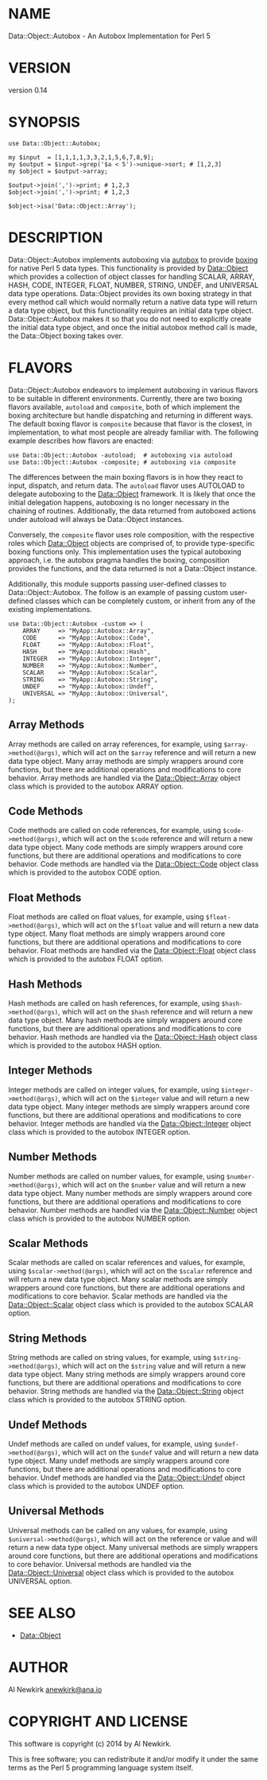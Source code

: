# NAME

Data::Object::Autobox - An Autobox Implementation for Perl 5

# VERSION

version 0.14

# SYNOPSIS

    use Data::Object::Autobox;

    my $input  = [1,1,1,1,3,3,2,1,5,6,7,8,9];
    my $output = $input->grep('$a < 5')->unique->sort; # [1,2,3]
    my $object = $output->array;

    $output->join(',')->print; # 1,2,3
    $object->join(',')->print; # 1,2,3

    $object->isa('Data::Object::Array');

# DESCRIPTION

Data::Object::Autobox implements autoboxing via [autobox](https://metacpan.org/pod/autobox) to provide
[boxing](http://en.wikipedia.org/wiki/Object_type_\(object-oriented_programming\))
for native Perl 5 data types. This functionality is provided by [Data::Object](https://metacpan.org/pod/Data::Object)
which provides a collection of object classes for handling SCALAR, ARRAY, HASH,
CODE, INTEGER, FLOAT, NUMBER, STRING, UNDEF, and UNIVERSAL data type operations.
Data::Object provides its own boxing strategy in that every method call which
would normally return a native data type will return a data type object, but
this functionality requires an initial data type object. Data::Object::Autobox
makes it so that you do not need to explicitly create the initial data type
object, and once the initial autobox method call is made, the Data::Object
boxing takes over.

# FLAVORS

Data::Object::Autobox endeavors to implement autoboxing in various flavors to be
suitable in different environments. Currently, there are two boxing flavors
available, `autoload` and `composite`, both of which implement the boxing
architecture but handle dispatching and returning in different ways. The default
boxing flavor is `composite` because that flavor is the closest, in
implementation, to what most people are already familiar with. The following
example describes how flavors are enacted:

    use Data::Object::Autobox -autoload;  # autoboxing via autoload
    use Data::Object::Autobox -composite; # autoboxing via composite

The differences between the main boxing flavors is in how they react to input,
dispatch, and return data. The `autoload` flavor uses AUTOLOAD to delegate
autoboxing to the [Data::Object](https://metacpan.org/pod/Data::Object) framework. It is likely that once the initial
delegation happens, autoboxing is no longer necessary in the chaining of
routines. Additionally, the data returned from autoboxed actions under autoload
will always be Data::Object instances.

Conversely, the `composite` flavor uses role composition, with the respective
roles which [Data::Object](https://metacpan.org/pod/Data::Object) objects are comprised of, to provide type-specific
boxing functions only. This implementation uses the typical autoboxing approach,
i.e. the autobox pragma handles the boxing, composition provides the functions,
and the data returned is not a Data::Object instance.

Additionally, this module supports passing user-defined classes to
Data::Object::Autobox. The follow is an example of passing custom user-defined
classes which can be completely custom, or inherit from any of the existing
implementations.

    use Data::Object::Autobox -custom => (
        ARRAY     => "MyApp::Autobox::Array",
        CODE      => "MyApp::Autobox::Code",
        FLOAT     => "MyApp::Autobox::Float",
        HASH      => "MyApp::Autobox::Hash",
        INTEGER   => "MyApp::Autobox::Integer",
        NUMBER    => "MyApp::Autobox::Number",
        SCALAR    => "MyApp::Autobox::Scalar",
        STRING    => "MyApp::Autobox::String",
        UNDEF     => "MyApp::Autobox::Undef",
        UNIVERSAL => "MyApp::Autobox::Universal",
    );

## Array Methods

Array methods are called on array references, for example, using `$array->method(@args)`, which will act on the `$array` reference and will
return a new data type object. Many array methods are simply wrappers around
core functions, but there are additional operations and modifications to core
behavior. Array methods are handled via the [Data::Object::Array](https://metacpan.org/pod/Data::Object::Array) object class
which is provided to the autobox ARRAY option.

## Code Methods

Code methods are called on code references, for example, using `$code->method(@args)`, which will act on the `$code` reference and will
return a new data type object. Many code methods are simply wrappers around
core functions, but there are additional operations and modifications to core
behavior. Code methods are handled via the [Data::Object::Code](https://metacpan.org/pod/Data::Object::Code) object class
which is provided to the autobox CODE option.

## Float Methods

Float methods are called on float values, for example, using `$float->method(@args)`, which will act on the `$float` value and will
return a new data type object. Many float methods are simply wrappers around
core functions, but there are additional operations and modifications to core
behavior. Float methods are handled via the [Data::Object::Float](https://metacpan.org/pod/Data::Object::Float) object class
which is provided to the autobox FLOAT option.

## Hash Methods

Hash methods are called on hash references, for example, using `$hash->method(@args)`, which will act on the `$hash` reference and will
return a new data type object. Many hash methods are simply wrappers around
core functions, but there are additional operations and modifications to core
behavior. Hash methods are handled via the [Data::Object::Hash](https://metacpan.org/pod/Data::Object::Hash) object class
which is provided to the autobox HASH option.

## Integer Methods

Integer methods are called on integer values, for example, using `$integer->method(@args)`, which will act on the `$integer` value and will
return a new data type object. Many integer methods are simply wrappers around
core functions, but there are additional operations and modifications to core
behavior. Integer methods are handled via the [Data::Object::Integer](https://metacpan.org/pod/Data::Object::Integer) object
class which is provided to the autobox INTEGER option.

## Number Methods

Number methods are called on number values, for example, using `$number->method(@args)`, which will act on the `$number` value and will
return a new data type object. Many number methods are simply wrappers around
core functions, but there are additional operations and modifications to core
behavior. Number methods are handled via the [Data::Object::Number](https://metacpan.org/pod/Data::Object::Number) object
class which is provided to the autobox NUMBER option.

## Scalar Methods

Scalar methods are called on scalar references and values, for example, using
`$scalar->method(@args)`, which will act on the `$scalar` reference and
will return a new data type object. Many scalar methods are simply wrappers
around core functions, but there are additional operations and modifications to
core behavior. Scalar methods are handled via the [Data::Object::Scalar](https://metacpan.org/pod/Data::Object::Scalar) object
class which is provided to the autobox SCALAR option.

## String Methods

String methods are called on string values, for example, using `$string->method(@args)`, which will act on the `$string` value and will
return a new data type object. Many string methods are simply wrappers around
core functions, but there are additional operations and modifications to core
behavior. String methods are handled via the [Data::Object::String](https://metacpan.org/pod/Data::Object::String) object
class which is provided to the autobox STRING option.

## Undef Methods

Undef methods are called on undef values, for example, using `$undef->method(@args)`, which will act on the `$undef` value and will
return a new data type object. Many undef methods are simply wrappers around
core functions, but there are additional operations and modifications to core
behavior. Undef methods are handled via the [Data::Object::Undef](https://metacpan.org/pod/Data::Object::Undef) object
class which is provided to the autobox UNDEF option.

## Universal Methods

Universal methods can be called on any values, for example, using `$universal->method(@args)`, which will act on the reference or value and will
return a new data type object. Many universal methods are simply wrappers around
core functions, but there are additional operations and modifications to core
behavior. Universal methods are handled via the [Data::Object::Universal](https://metacpan.org/pod/Data::Object::Universal)
object class which is provided to the autobox UNIVERSAL option.

# SEE ALSO

- [Data::Object](https://metacpan.org/pod/Data::Object)

# AUTHOR

Al Newkirk <anewkirk@ana.io>

# COPYRIGHT AND LICENSE

This software is copyright (c) 2014 by Al Newkirk.

This is free software; you can redistribute it and/or modify it under
the same terms as the Perl 5 programming language system itself.
